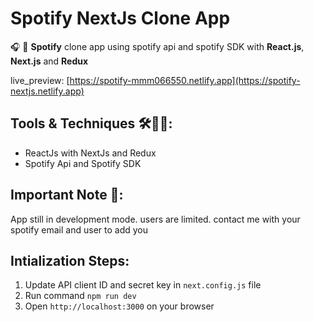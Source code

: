 # Spotify NextJs Clone App

🎧 🎵 **Spotify** clone app using spotify api and spotify SDK with **React.js**, **Next.js** and **Redux**

live_preview: [https://spotify-mmm066550.netlify.app](https://spotify-nextjs.netlify.app)

## Tools & Techniques 🛠👨‍💻:
- ReactJs with NextJs and Redux
- Spotify Api and Spotify SDK

## Important Note 📝:
App still in development mode. users are limited. contact me with your spotify email and user to add you

## Intialization Steps:
1. Update API client ID and secret key in `next.config.js` file
2. Run command ```npm run dev```
3. Open ```http://localhost:3000``` on your browser
